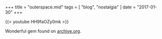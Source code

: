 +++
title = "outerspace.mid"
tags = [ "blog", "nostalgia" ]
date = "2017-01-30"
+++

{{< youtube HH9faOZy0mk >}}


Wonderful gem found on [archive.org](https://archive.org/details/win3_MidMM211).
